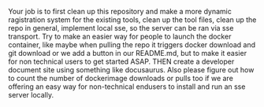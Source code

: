 Your job is to first clean up this repository and make a more dynamic ragistration system for the existing tools, clean up the tool files, clean up the repo in general, implement local sse, so the server can be ran via sse transport. Try to make an easier way for people to launch the docker container, like maybe when pulling the repo it triggers docker download and git download or we add a button in our README.md, but to make it easier for non technical users to get started ASAP. THEN create a developer document site using something like docusaurus. Also please figure out how to count the number of dockerimage downloads or pulls too if we are offering an easy way for non-technical endusers to install and run an sse server locally.